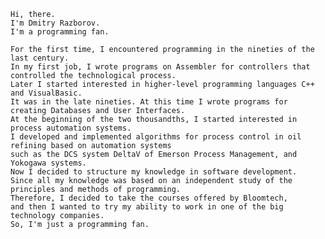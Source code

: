 	Hi, there.
	I'm Dmitry Razborov.
	I'm a programming fan.

	For the first time, I encountered programming in the nineties of the last century.
	In my first job, I wrote programs on Assembler for controllers that controlled the technological process.
	Later I started interested in higher-level programming languages C++ and VisualBasic. 
	It was in the late nineties. At this time I wrote programs for creating Databases and User Interfaces.
	At the beginning of the two thousandths, I started interested in process automation systems. 
	I developed and implemented algorithms for process control in oil refining based on automation systems 
	such as the DCS system DeltaV of Emerson Process Management, and Yokogawa systems.
	Now I decided to structure my knowledge in software development. 
	Since all my knowledge was based on an independent study of the principles and methods of programming. 
	Therefore, I decided to take the courses offered by Bloomtech, 
	and then I wanted to try my ability to work in one of the big technology companies.
	So, I'm just a programming fan.
